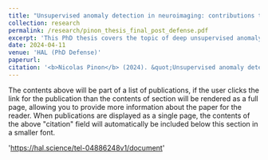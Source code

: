 ```yaml
---
title: "Unsupervised anomaly detection in neuroimaging: contributions to representation learning and density support estimation in the latent space"
collection: research
permalink: /research/pinon_thesis_final_post_defense.pdf
excerpt: 'This PhD thesis covers the topic of deep unsupervised anomaly detection (UAD) in neuroimaging. This research is partially grounded on the UAD model that was proposed in \[Alaverdyan, MEDIA 2020\], whose novelty was to perform the detection step in the latent representation space by adjusting density support model of the normative distribution. This model developed was applied to the detection of subtle (MRI negative) epileptogenic zones in multiparametric MRI and evaluated on a private database. As a first part of this PhD, we optimize the architecture and hyperparameter setting of this UAD model, and evaluate its performance on different open datasets, including the non medical MVTec anomaly detection \[Pinon, GRETSI 2023\], the WMH challenge, and the Parkinson's Progression Markers Initiative database \[Ramirez, Pinon, MLCN 2021\]\[Pinon, ISBI 2023\]. This allows comparison with state of the art UAD methods, especially with the most common methods based on reconstruction error in the image space. The second main phase of this PhD work is to build on the limits of this model \[Alaverdyan, MEDIA 2020\] and propose original methodological contributions to 1) design patient specific models, relaxing the strong constraint to accurately coregister all control subjects and patients \[Pinon, MIDL 2023\], 2) provide a probabilistic detection framework to enable ensemble learning and score map uniformization, 3) fuse the representation learning step and the outlier detection step, by proposing a novel deep learning model.'
date: 2024-04-11
venue: 'HAL (PhD Defense)'
paperurl:
citation: '<b>Nicolas Pinon</b> (2024). &quot;Unsupervised anomaly detection in neuroimaging: Contributions to representation learning and density support estimation in the latent space&quot; <i>Doctoral dissertation, INSA Lyon</i>.'
---
```


The contents above will be part of a list of publications, if the user clicks the link for the publication than the contents of section will be rendered as a full page, allowing you to provide more information about the paper for the reader. When publications are displayed as a single page, the contents of the above "citation" field will automatically be included below this section in a smaller font.



'https://hal.science/tel-04886248v1/document'
